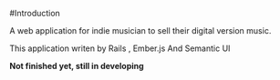 #Introduction

A web application for indie musician to sell their digital version music.

This application writen by Rails , Ember.js And Semantic UI

**Not finished yet, still in developing**



